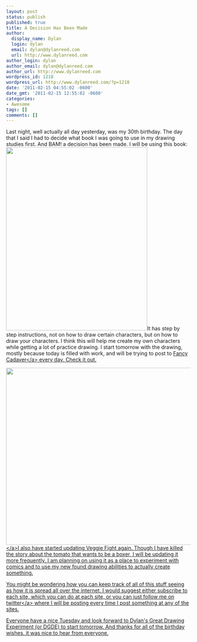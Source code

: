 ```yaml
---
layout: post
status: publish
published: true
title: A Decision Has Been Made
author:
  display_name: Dylan
  login: dylan
  email: dylan@dylanreed.com
  url: http://www.dylanreed.com
author_login: dylan
author_email: dylan@dylanreed.com
author_url: http://www.dylanreed.com
wordpress_id: 1218
wordpress_url: http://www.dylanreed.com/?p=1218
date: '2011-02-15 04:55:02 -0600'
date_gmt: '2011-02-15 12:55:02 -0600'
categories:
- Awesome
tags: []
comments: []
---
```

<p>Last night, well actually all day yesterday, was my 30th birthday. The day that I said I had to decide what book I was going to use in my drawing studies first. And BAM! a decision has been made. I will be using this book:<img class="aligncenter" title="Big Book" src="http:&#47;&#47;ecx.images-amazon.com&#47;images&#47;I&#47;51ErO3KKQxL.jpg" alt="" width="385" height="500" &#47;>It has step by step instructions, not on how to draw certain characters, but on how to draw your characters. I think this will help me create my own characters while getting a lot of practice drawing. I start tomorrow with the drawing, mostly because today is filled with work, and will be trying to post to <a href="http:&#47;&#47;fancycadaver.com">Fancy Cadaver<&#47;a> every day. Check it out.</p>
<p><a href="http:&#47;&#47;veggiefight.com"><img class="aligncenter size-full wp-image-1220" title="Screen shot 2011-02-15 at 5.32.38 AM" src="http:&#47;&#47;www.dylanreed.com&#47;wp-content&#47;uploads&#47;2011&#47;02&#47;Screen-shot-2011-02-15-at-5.32.38-AM.png" alt="" width="698" height="483" &#47;><&#47;a>I also have started updating Veggie Fight again. Though I have killed the story about the tomato that wants to be a boxer, I will be updating it more frequently. I am planning on using it as a place to experiment with comics and to use my new found drawing abilities to actually create something.</p>
<p>You might be wondering how you can keep track of all of this stuff seeing as how it is spread all over the internet. I would suggest either subscribe to each site, which you can do at each site, or you can just follow me on <a href="http:&#47;&#47;twitter.com&#47;awesomeguy">twitter<&#47;a> where I will be posting every time I post something at any of the sites.</p>
<p>Everyone have a nice Tuesday and look forward to Dylan's Great Drawing Experiment (or DGDE) to start tomorrow. And thanks for all of the birthday wishes, it was nice to hear from everyone.</p>
